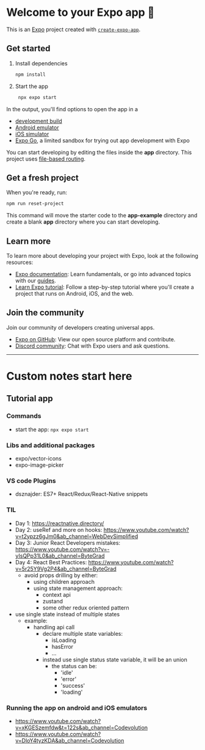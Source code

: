 # Welcome to your Expo app 👋

This is an [Expo](https://expo.dev) project created with [`create-expo-app`](https://www.npmjs.com/package/create-expo-app).

## Get started

1. Install dependencies

   ```bash
   npm install
   ```

2. Start the app

   ```bash
    npx expo start
   ```

In the output, you'll find options to open the app in a

- [development build](https://docs.expo.dev/develop/development-builds/introduction/)
- [Android emulator](https://docs.expo.dev/workflow/android-studio-emulator/)
- [iOS simulator](https://docs.expo.dev/workflow/ios-simulator/)
- [Expo Go](https://expo.dev/go), a limited sandbox for trying out app development with Expo

You can start developing by editing the files inside the **app** directory. This project uses [file-based routing](https://docs.expo.dev/router/introduction).

## Get a fresh project

When you're ready, run:

```bash
npm run reset-project
```

This command will move the starter code to the **app-example** directory and create a blank **app** directory where you can start developing.

## Learn more

To learn more about developing your project with Expo, look at the following resources:

- [Expo documentation](https://docs.expo.dev/): Learn fundamentals, or go into advanced topics with our [guides](https://docs.expo.dev/guides).
- [Learn Expo tutorial](https://docs.expo.dev/tutorial/introduction/): Follow a step-by-step tutorial where you'll create a project that runs on Android, iOS, and the web.

## Join the community

Join our community of developers creating universal apps.

- [Expo on GitHub](https://github.com/expo/expo): View our open source platform and contribute.
- [Discord community](https://chat.expo.dev): Chat with Expo users and ask questions.

---

# Custom notes start here

## Tutorial app

### Commands

- start the app: `npx expo start`

### Libs and additional packages

- expo/vector-icons
- expo-image-picker

### VS code Plugins

- dsznajder: ES7+ React/Redux/React-Native snippets

### TIL

- Day 1: https://reactnative.directory/
- Day 2: useRef and more on hooks: https://www.youtube.com/watch?v=t2ypzz6gJm0&ab_channel=WebDevSimplified
- Day 3: Junior React Developers mistakes: https://www.youtube.com/watch?v=-yIsQPp31L0&ab_channel=ByteGrad
- Day 4: React Best Practices: https://www.youtube.com/watch?v=5r25Y9Vg2P4&ab_channel=ByteGrad
  - avoid props drilling by either:
    - using children approach
    - using state management approach:
      - context api
      - zustand
      - some other redux oriented pattern
- use single state instead of multiple states
  - example:
    - handling api call
      - declare multiple state variables:
        - isLoading
        - hasError
        - ...
      - instead use single status state variable, it will be an union
        - the status can be:
          - 'idle'
          - 'error'
          - 'success'
          - 'loading'

### Running the app on android and iOS emulators

- https://www.youtube.com/watch?v=xKGESzemfdw&t=122s&ab_channel=Codevolution
- https://www.youtube.com/watch?v=DloY4tyzKDA&ab_channel=Codevolution
